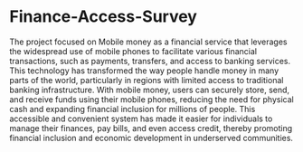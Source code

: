 # Finance-Access-Survey
The project focused on Mobile money as a financial service that leverages the widespread use of mobile phones to facilitate various financial transactions, such as payments, transfers, and access to banking services. This technology has transformed the way people handle money in many parts of the world, particularly in regions with limited access to traditional banking infrastructure.
With mobile money, users can securely store, send, and receive funds using their mobile phones, reducing the need for physical cash and expanding financial inclusion for millions of people. This accessible and convenient system has made it easier for individuals to manage their finances, pay bills, and even access credit, thereby promoting financial inclusion and economic development in underserved communities.
